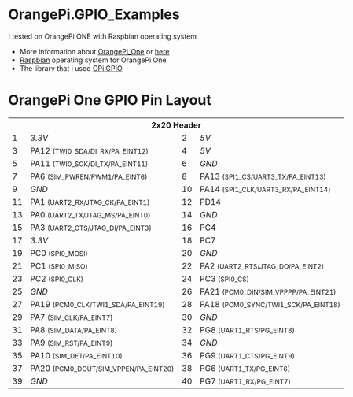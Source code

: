 # OrangePi.GPIO_Examples

I tested on OrangePi ONE with Raspbian operating system

  -	More information about [OrangePi_One](http://www.orangepi.org/orangepione/) or [here](http://linux-sunxi.org/Orange_Pi_One#Expansion_Port)
  -	[Raspbian](http://www.orangepi.org/downloadresources/orangepipc/oragepipc_e930546e866b23585721e5d2a6.html) operating    system for OrangePi One
  - The library that i used [OPi.GPIO](https://github.com/Jeremie-C/OrangePi.GPIO)
  
# OrangePi One GPIO Pin Layout

<table class="wikitable" style="width:700px;">
<tbody><tr>
<th colspan="4"> 2x20 Header
</th></tr>
<tr>
<td> 1 </td>
<td> <i>3.3V</i>
</td>
<td> 2 </td>
<td> <i>5V</i>
</td></tr>
<tr>
<td> 3 </td>
<td> PA12 <small>(TWI0_SDA/DI_RX/PA_EINT12)</small>
</td>
<td> 4 </td>
<td> <i>5V</i>
</td></tr>
<tr>
<td> 5 </td>
<td> PA11 <small>(TWI0_SCK/DI_TX/PA_EINT11)</small>
</td>
<td> 6 </td>
<td> <i>GND</i>
</td></tr>
<tr>
<td> 7 </td>
<td> PA6 <small>(SIM_PWREN/PWM1/PA_EINT6)</small>
</td>
<td> 8 </td>
<td> PA13 <small>(SPI1_CS/UART3_TX/PA_EINT13)</small>
</td></tr>
<tr>
<td> 9 </td>
<td> <i>GND</i>
</td>
<td> 10 </td>
<td> PA14 <small>(SPI1_CLK/UART3_RX/PA_EINT14)</small>
</td></tr>
<tr>
<td> 11 </td>
<td> PA1 <small>(UART2_RX/JTAG_CK/PA_EINT1)</small>
</td>
<td> 12 </td>
<td> PD14
</td></tr>
<tr>
<td> 13 </td>
<td> PA0 <small>(UART2_TX/JTAG_MS/PA_EINT0)</small>
</td>
<td> 14 </td>
<td> <i>GND</i>
</td></tr>
<tr>
<td> 15 </td>
<td> PA3 <small>(UART2_CTS/JTAG_DI/PA_EINT3)</small>
</td>
<td> 16 </td>
<td> PC4
</td></tr>
<tr>
<td> 17 </td>
<td> <i>3.3V</i>
</td>
<td> 18 </td>
<td> PC7
</td></tr>
<tr>
<td> 19 </td>
<td> PC0 <small>(SPI0_MOSI)</small>
</td>
<td> 20 </td>
<td> <i>GND</i>
</td></tr>
<tr>
<td> 21 </td>
<td> PC1 <small>(SPI0_MISO)</small>
</td>
<td> 22 </td>
<td> PA2 <small>(UART2_RTS/JTAG_DO/PA_EINT2)</small>
</td></tr>
<tr>
<td> 23 </td>
<td> PC2 <small>(SPI0_CLK)</small>
</td>
<td> 24 </td>
<td> PC3 <small>(SPI0_CS)</small>
</td></tr>
<tr>
<td> 25 </td>
<td> <i>GND</i>
</td>
<td> 26 </td>
<td> PA21 <small>(PCM0_DIN/SIM_VPPPP/PA_EINT21)</small>
</td></tr>
<tr>
<td> 27 </td>
<td> PA19 <small>(PCM0_CLK/TWI1_SDA/PA_EINT19)</small>
</td>
<td> 28 </td>
<td> PA18 <small>(PCM0_SYNC/TWI1_SCK/PA_EINT18)</small>
</td></tr>
<tr>
<td> 29 </td>
<td> PA7 <small>(SIM_CLK/PA_EINT7)</small>
</td>
<td> 30 </td>
<td> <i>GND</i>
</td></tr>
<tr>
<td> 31 </td>
<td> PA8 <small>(SIM_DATA/PA_EINT8)</small>
</td>
<td> 32 </td>
<td> PG8 <small>(UART1_RTS/PG_EINT8)</small>
</td></tr>
<tr>
<td> 33 </td>
<td> PA9 <small>(SIM_RST/PA_EINT9)</small>
</td>
<td> 34 </td>
<td> <i>GND</i>
</td></tr>
<tr>
<td> 35 </td>
<td> PA10 <small>(SIM_DET/PA_EINT10)</small>
</td>
<td> 36 </td>
<td> PG9 <small>(UART1_CTS/PG_EINT9)</small>
</td></tr>
<tr>
<td> 37 </td>
<td> PA20 <small>(PCM0_DOUT/SIM_VPPEN/PA_EINT20)</small>
</td>
<td> 38 </td>
<td> PG6 <small>(UART1_TX/PG_EINT6)</small>
</td></tr>
<tr>
<td> 39 </td>
<td> <i>GND</i>
</td>
<td> 40 </td>
<td> PG7 <small>(UART1_RX/PG_EINT7)</small>
</td></tr></tbody></table>
